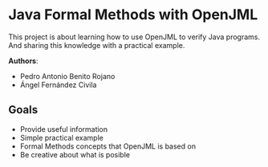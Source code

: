 # Java Formal Methods with OpenJML

This project is about learning how to use OpenJML to verify Java programs. And sharing this knowledge with a practical example. 

**Authors**: 
  - Pedro Antonio Benito Rojano 
  - Ángel Fernández Civila

## Goals

- Provide useful information
- Simple practical example
- Formal Methods concepts that OpenJML is based on
- Be creative about what is posible





